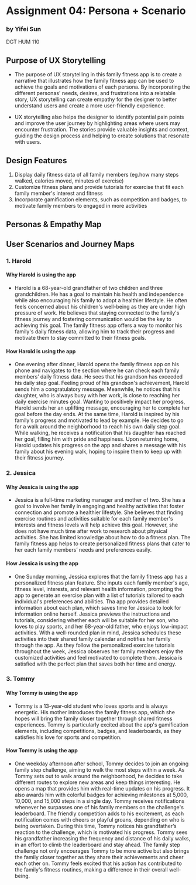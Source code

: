 # Assignment 04: Persona + Scenario
### by Yifei Sun
DGT HUM 110

## Purpose of UX Storytelling

- The purpose of UX storytelling in this family fitness app is to create a narrative that illustrates how the family fitness app can be used to achieve the goals and motivations of each persona. By incorporating the different personas' needs, desires, and frustrations into a relatable story, UX storytelling can create empathy for the designer to better understand users and create a more user-friendly experience. 

- UX storytelling also helps the designer to identify potential pain points and improve the user journey by highlighting areas where users may encounter frustration. The stories provide valuable insights and context, guiding the design process and helping to create solutions that resonate with users.

## Design Features
1. Display daily fitness data of all family members (eg.how many steps walked, calories moved, minutes of exercise)
2. Customize fitness plans and provide tutorials for exercise that fit each family member's interest and fitness 
3. Incorporate gamification elements, such as competition and badges, to motivate family members to engaged in more activities

## Personas & Empathy Map

## User Scenarios and Journey Maps

### 1. Harold

#### Why Harold is using the app

- Harold is a 68-year-old grandfather of two children and three grandchildren. He has a goal to maintain his health and independence while also encouraging his family to adopt a healthier lifestyle. He often feels concerned about his children's well-being as they are under high pressure of work. He believes that staying connected to the family's fitness journey and fostering communication would be the key to achieving this goal. The family fitness app offers a way to monitor his family's daily fitness data, allowing him to track their progress and motivate them to stay committed to their fitness goals.

#### How Harold is using the app

- One evening after dinner, Harold opens the family fitness app on his phone and navigates to the section where he can check each family members’ daily fitness data. He sees that his grandson has exceeded his daily step goal. Feeling proud of his grandson's achievement, Harold sends him a congratulatory message. Meanwhile, he notices that his daughter, who is always busy with her work, is close to reaching her daily exercise minutes goal. Wanting to positively impact her progress, Harold sends her an uplifting message, encouraging her to complete her goal before the day ends. At the same time, Harold is inspired by his family's progress and motivated to lead by example. He decides to go for a walk around the neighborhood to reach his own daily step goal. While walking, he receives a notification that his daughter has reached her goal, filling him with pride and happiness. Upon returning home, Harold updates his progress on the app and shares a message with his family about his evening walk, hoping to inspire them to keep up with their fitness journey.

### 2. Jessica

#### Why Jessica is using the app

- Jessica is a full-time marketing manager and mother of two. She has a goal to involve her family in engaging and healthy activities that foster connection and promote a healthier lifestyle. She believes that finding exercise routines and activities suitable for each family member's interests and fitness levels will help achieve this goal. However, she does not have much time after work to research about physical activities. She has limited knowledge about how to do a fitness plan. The family fitness app helps to create personalized fitness plans that cater to her each family members’ needs and preferences easily.

#### How Jessica is using the app
- One Sunday morning, Jessica explores that the family fitness app has a personalized fitness plan feature. She inputs each family member's age, fitness level, interests, and relevant health information, prompting the app to generate an exercise plan with a list of tutorials tailored to each individual's preferences and abilities. Tha app provides detailed information about each plan, which saves time for Jessica to look for information online herself. Jessica previews the instructions and tutorials, considering whether each will be suitable for her son, who loves to play sports, and her 68-year-old father, who enjoys low-impact activities. With a well-rounded plan in mind, Jessica schedules these activities into their shared family calendar and notifies her family through the app. As they follow the personalized exercise tutorials throughout the week, Jessica observes her family members enjoy the customized activities and feel motivated to complete them. Jessica is satisfied with the perfect plan that saves both her time and energy.

### 3. Tommy

#### Why Tommy is using the app

- Tommy is a 13-year-old student who loves sports and is always energetic. His mother introduces the family fitness app, which she hopes will bring the family closer together through shared fitness experiences. Tommy is particularly excited about the app's gamification elements, including competitions, badges, and leaderboards, as they satisfies his love for sports and competition.

#### How Tommy is using the app

- One weekday afternoon after school, Tommy decides to join an ongoing family step challenge, aiming to walk the most steps within a week. As Tommy sets out to walk around the neighborhood, he decides to take different routes to explore new areas and keep things interesting. He opens a map that provides him with real-time updates on his progress. It also awards him with colorful badges for achieving milestones at 5,000, 10,000, and 15,000 steps in a single day. Tommy receives notifications whenever he surpasses one of his family members on the challenge's leaderboard. The friendly competition adds to his excitement, as each notification comes with cheers or playful groans, depending on who is being overtaken. During this time, Tommy notices his grandfather’s reaction to the challenge, which is motivated his progress. Tommy sees his grandfather increasing the frequency and distance of his daily walks, in an effort to climb the leaderboard and stay ahead. The family step challenge not only encourages Tommy to be more active but also brings the family closer together as they share their achievements and cheer each other on. Tommy feels excited that his action has contributed to the family's fitness routines, making a difference in their overall well-being. 
